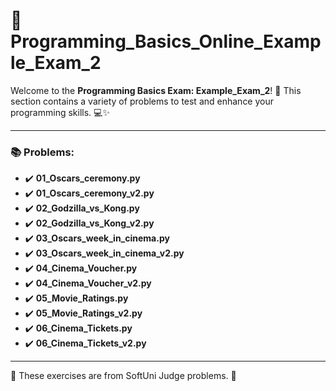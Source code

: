 # 🐍 Programming_Basics_Online_Example_Exam_2

Welcome to the **Programming Basics Exam: Example_Exam_2**! 🎉 This section contains a variety of problems to test and enhance your programming skills. 💻✨

---

### 📚 Problems:

- ✔️ **01_Oscars_ceremony.py**
- ✔️ **01_Oscars_ceremony_v2.py**
- ✔️ **02_Godzilla_vs_Kong.py**
- ✔️ **02_Godzilla_vs_Kong_v2.py**
- ✔️ **03_Oscars_week_in_cinema.py**
- ✔️ **03_Oscars_week_in_cinema_v2.py**
- ✔️ **04_Cinema_Voucher.py**
- ✔️ **04_Cinema_Voucher_v2.py**
- ✔️ **05_Movie_Ratings.py**
- ✔️ **05_Movie_Ratings_v2.py**
- ✔️ **06_Cinema_Tickets.py**
- ✔️ **06_Cinema_Tickets_v2.py**

---

🚀 These exercises are from SoftUni Judge problems. 👋
